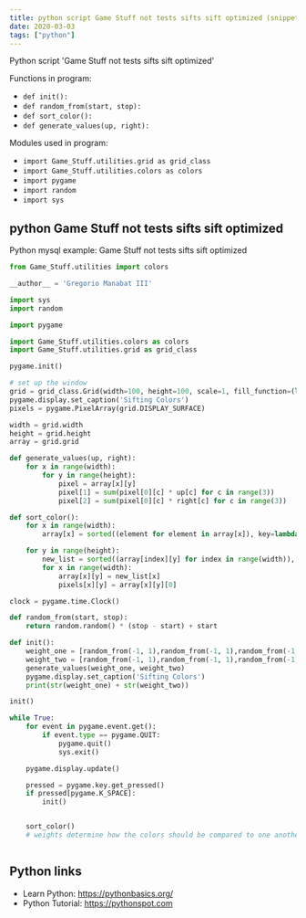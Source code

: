 ```yaml
---
title: python script Game Stuff not tests sifts sift optimized (snippet)
date: 2020-03-03
tags: ["python"]
---
```

Python script 'Game Stuff not tests sifts sift optimized'

Functions in program: 
* `def init():`
* `def random_from(start, stop):`
* `def sort_color():`
* `def generate_values(up, right):`

Modules used in program: 
* `import Game_Stuff.utilities.grid as grid_class`
* `import Game_Stuff.utilities.colors as colors`
* `import pygame`
* `import random`
* `import sys`

## python Game Stuff not tests sifts sift optimized

Python mysql example: Game Stuff not tests sifts sift optimized

```python
from Game_Stuff.utilities import colors

__author__ = 'Gregorio Manabat III'

import sys
import random

import pygame

import Game_Stuff.utilities.colors as colors
import Game_Stuff.utilities.grid as grid_class

pygame.init()

# set up the window
grid = grid_class.Grid(width=100, height=100, scale=1, fill_function=(lambda x, y: [colors.random_color(), 0, 0]))
pygame.display.set_caption('Sifting Colors')
pixels = pygame.PixelArray(grid.DISPLAY_SURFACE)

width = grid.width
height = grid.height
array = grid.grid

def generate_values(up, right):
    for x in range(width):
        for y in range(height):
            pixel = array[x][y]
            pixel[1] = sum(pixel[0][c] * up[c] for c in range(3))
            pixel[2] = sum(pixel[0][c] * right[c] for c in range(3))

def sort_color():
    for x in range(width):
        array[x] = sorted((element for element in array[x]), key=lambda elem: elem[1])

    for y in range(height):
        new_list = sorted((array[index][y] for index in range(width)), key=lambda elem: elem[2])
        for x in range(width):
            array[x][y] = new_list[x]
            pixels[x][y] = array[x][y][0]

clock = pygame.time.Clock()

def random_from(start, stop):
    return random.random() * (stop - start) + start

def init():
    weight_one = [random_from(-1, 1),random_from(-1, 1),random_from(-1, 1)]
    weight_two = [random_from(-1, 1),random_from(-1, 1),random_from(-1, 1)]
    generate_values(weight_one, weight_two)
    pygame.display.set_caption('Sifting Colors')
    print(str(weight_one) + str(weight_two))

init()

while True:
    for event in pygame.event.get():
        if event.type == pygame.QUIT:
            pygame.quit()
            sys.exit()

    pygame.display.update()

    pressed = pygame.key.get_pressed()
    if pressed[pygame.K_SPACE]:
        init()


    sort_color()
    # weights determine how the colors should be compared to one another and whether or not they should switch



```

## Python links

- Learn Python: https://pythonbasics.org/
- Python Tutorial: https://pythonspot.com
